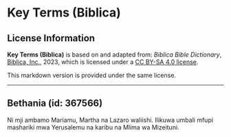 # Key Terms (Biblica)

## License Information

**Key Terms (Biblica)** is based on and adapted from: _Biblica Bible Dictionary_, [Biblica, Inc.](https://www.biblica.com/), 2023, which is licensed under a [CC BY-SA 4.0 license](https://creativecommons.org/licenses/by-sa/4.0/legalcode.en).

This markdown version is provided under the same license.



--------------------------------

## Bethania (id: 367566)

Ni mji ambamo Mariamu, Martha na Lazaro waliishi. Ilikuwa umbali mfupi mashariki mwa Yerusalemu na karibu na Mlima wa Mizeituni.


